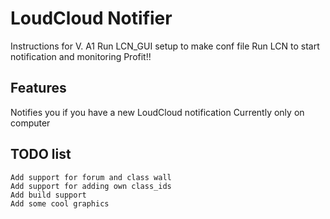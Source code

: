 LoudCloud Notifier
==================

Instructions for V. A1
Run LCN_GUI setup to make conf file
Run LCN to start notification and monitoring
Profit!!

Features
--------
Notifies you if you have a new LoudCloud notification
Currently only on computer

TODO list
---------
	Add support for forum and class wall
	Add support for adding own class_ids
	Add build support
	Add some cool graphics
